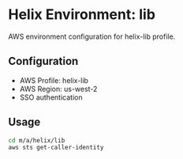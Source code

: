 # Helix Environment: lib

AWS environment configuration for helix-lib profile.

## Configuration

- AWS Profile: helix-lib
- AWS Region: us-west-2
- SSO authentication

## Usage

```bash
cd m/a/helix/lib
aws sts get-caller-identity
```

